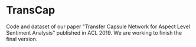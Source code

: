 # TransCap
Code and dataset of our paper "Transfer Capsule Network for Aspect Level Sentiment Analysis" published in ACL 2019.
We are working to finish the final version.
